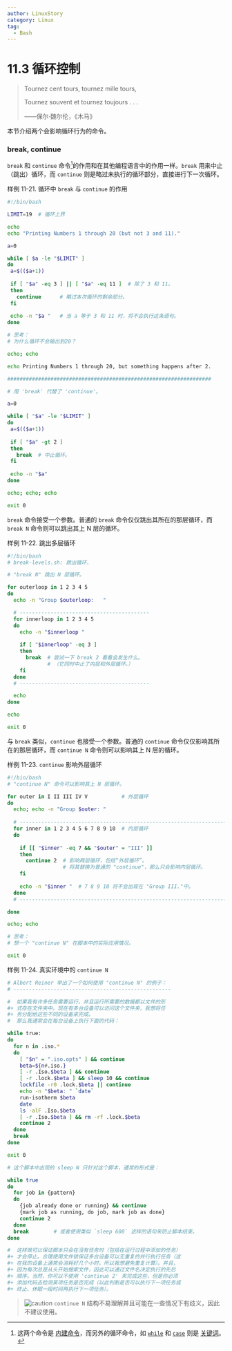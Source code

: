 ```yaml
---
author: LinuxStory
category: Linux
tag:
  - Bash
---
```

# 11.3 循环控制

> Tournez cent tours, tournez mille tours,
>
> Tournez souvent et tournez toujours . . .
>
> ——保尔·魏尔伦，《木马》

本节介绍两个会影响循环行为的命令。

### break, continue

`break` 和 `continue` 命令[^1]的作用和在其他编程语言中的作用一样。`break` 用来中止（跳出）循环，而 `continue` 则是略过未执行的循环部分，直接进行下一次循环。

样例 11-21. 循环中 `break` 与 `continue` 的作用

```bash
#!/bin/bash

LIMIT=19  # 循环上界

echo
echo "Printing Numbers 1 through 20 (but not 3 and 11)."

a=0

while [ $a -le "$LIMIT" ]
do
 a=$(($a+1))
 
 if [ "$a" -eq 3 ] || [ "$a" -eq 11 ]  # 除了 3 和 11。
 then
   continue      # 略过本次循环的剩余部分。
 fi
 
 echo -n "$a "   # 当 a 等于 3 和 11 时，将不会执行这条语句。
done

# 思考：
# 为什么循环不会输出到20？

echo; echo

echo Printing Numbers 1 through 20, but something happens after 2.

##################################################################

# 用 'break' 代替了 'continue'。

a=0

while [ "$a" -le "$LIMIT" ]
do
 a=$(($a+1))
 
 if [ "$a" -gt 2 ]
 then
   break  # 中止循环。
 fi
 
 echo -n "$a"
done

echo; echo; echo

exit 0
```

`break` 命令接受一个参数。普通的 `break` 命令仅仅跳出其所在的那层循环，而 `break N` 命令则可以跳出其上 N 层的循环。

样例 11-22. 跳出多层循环

```bash
#!/bin/bash
# break-levels.sh: 跳出循环.

# "break N" 跳出 N 层循环。

for outerloop in 1 2 3 4 5
do
  echo -n "Group $outerloop:   "

  # ------------------------------------------
  for innerloop in 1 2 3 4 5
  do
    echo -n "$innerloop "
    
    if [ "$innerloop" -eq 3 ]
    then
      break  # 尝试一下 break 2 看看会发生什么。
             # （它同时中止了内层和外层循环。）
    fi
  done
  # ------------------------------------------

  echo
done

echo

exit 0
```

与 `break` 类似，`continue` 也接受一个参数。普通的 `continue` 命令仅仅影响其所在的那层循环，而 `continue N` 命令则可以影响其上 N 层的循环。

样例 11-23. `continue` 影响外层循环

```bash
#!/bin/bash
# "continue N" 命令可以影响其上 N 层循环。

for outer in I II III IV V           # 外层循环
do
  echo; echo -n "Group $outer: "
  
  # --------------------------------------------------------------------
  for inner in 1 2 3 4 5 6 7 8 9 10  # 内层循环
  do
  
    if [[ "$inner" -eq 7 && "$outer" = "III" ]]
    then
      continue 2  # 影响两层循环，包括“外层循环”。
                  # 将其替换为普通的 "continue"，那么只会影响内层循环。
    fi
    
    echo -n "$inner "  # 7 8 9 10 将不会出现在 "Group III."中。
  done
  # --------------------------------------------------------------------

done

echo; echo

# 思考：
# 想一个 "continue N" 在脚本中的实际应用情况。

exit 0
```

样例 11-24. 真实环境中的 `continue N`

```bash
# Albert Reiner 举出了一个如何使用 "continue N" 的例子：
# ---------------------------------------------------

#  如果我有许多任务需要运行，并且运行所需要的数据都以文件的形
#+ 式存在文件夹中。现在有多台设备可以访问这个文件夹，我想将任
#+ 务分配给这些不同的设备来完成。
#  那么我通常会在每台设备上执行下面的代码：

while true:
do
  for n in .iso.*
  do
    [ "$n" = ".iso.opts" ] && continue
    beta=${n#.iso.}
    [ -r .Iso.$beta ] && continue
    [ -r .lock.$beta ] && sleep 10 && continue
    lockfile -r0 .lock.$beta || continue
    echo -n "$beta: " `date`
    run-isotherm $beta
    date
    ls -alF .Iso.$beta
    [ -r .Iso.$beta ] && rm -rf .lock.$beta
    continue 2
  done
  break
done

exit 0

# 这个脚本中出现的 sleep N 只针对这个脚本，通常的形式是：

while true
do
  for job in {pattern}
  do
    {job already done or running} && continue
    {mark job as running, do job, mark job as done}
    continue 2
  done
  break        # 或者使用类似 `sleep 600` 这样的语句来防止脚本结束。
done

#  这样做可以保证脚本只会在没有任务时（包括在运行过程中添加的任务）
#+ 才会停止。合理使用文件锁保证多台设备可以无重复的并行执行任务（这
#+ 在我的设备上通常会消耗好几个小时，所以我想避免重复计算）。并且，
#+ 因为每次总是从头开始搜索文件，因此可以通过文件名决定执行的先后
#+ 顺序。当然，你可以不使用 'continue 2' 来完成这些，但是你必须
#+ 添加代码去检测某项任务是否完成（以此判断是否可以执行下一项任务或
#+ 终止、休眠一段时间再执行下一项任务）。
```

> ![caution](http://tldp.org/LDP/abs/images/caution.gif) `continue N` 结构不易理解并且可能在一些情况下有歧义，因此不建议使用。

[^1]: 这两个命令是 [内建命令](http://tldp.org/LDP/abs/html/internal.html#BUILTINREF)，而另外的循环命令，如 [`while`](http://tldp.org/LDP/abs/html/loops1.html#WHILELOOPREF) 和 [`case`](http://tldp.org/LDP/abs/html/testbranch.html#CASEESAC1) 则是 [关键词](http://tldp.org/LDP/abs/html/internal.html#KEYWORDREF)。